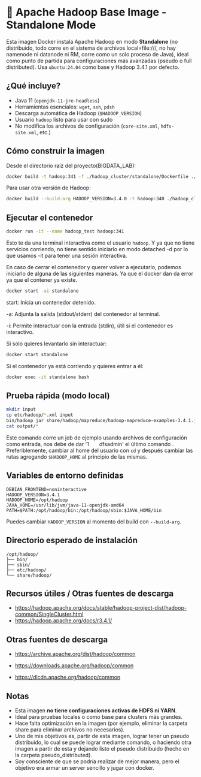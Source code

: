 # 🐘 Apache Hadoop Base Image - Standalone Mode

Esta imagen Docker instala Apache Hadoop en modo **Standalone** (no distribuido, todo corre en el sistema de archivos local=file:///, no hay namenode ni datanode ni RM, corre como un solo proceso de Java), ideal como punto de partida para configuraciones más avanzadas (pseudo o full distributed). Usa `ubuntu:24.04` como base y Hadoop 3.4.1 por defecto.

## ¿Qué incluye?

- Java 11 (`openjdk-11-jre-headless`)
- Herramientas esenciales: `wget`, `ssh`, `pdsh`
- Descarga automática de Hadoop (`$HADOOP_VERSION`)
- Usuario `hadoop` listo para usar con sudo
- No modifica los archivos de configuración (`core-site.xml`, `hdfs-site.xml`, etc.)

## Cómo construir la imagen

Desde el directorio raíz del proyecto(BIGDATA_LAB):

```bash
docker build -t hadoop:341 -f ./hadoop_cluster/standalone/Dockerfile ./hadoop_cluster/standalone
```

Para usar otra versión de Hadoop:

```bash
docker build --build-arg HADOOP_VERSION=3.4.0 -t hadoop:340 ./hadoop_cluster/standalone
```

## Ejecutar el contenedor

```bash
docker run -it --name hadoop_test hadoop:341
```

Esto te da una terminal interactiva como el usuario `hadoop`. Y ya que no tiene servicios corriendo, no tiene sentido iniciarlo en modo detached -d por lo que usamos -it para tener una sesión interactiva.

En caso de cerrar el contenedor y querer volver a ejecutarlo, podemos iniciarlo de alguna de las siguientes maneras. Ya que el docker dan da error ya que el contener ya existe.

```bash
docker start -ai standalone
```

start: Inicia un contenedor detenido.

-a: Adjunta la salida (stdout/stderr) del contenedor al terminal.

-i: Permite interactuar con la entrada (stdin), útil si el contenedor es interactivo.

Si solo quieres levantarlo sin interactuar:

```bash
docker start standalone
```

Si el contenedor ya está corriendo y quieres entrar a él:

```bash
docker exec -it standalone bash
```

## Prueba rápida (modo local)

```bash
mkdir input
cp etc/hadoop/*.xml input
bin/hadoop jar share/hadoop/mapreduce/hadoop-mapreduce-examples-3.4.1.jar grep input output 'dfs[a-z.]+'
cat output/*
```

Este comando corre un job de ejemplo usando archivos de configuración como entrada, nos debe de dar '1       dfsadmin' el último comando . Preferiblemente, cambiar al home del usuario con `cd` y después cambiar las rutas agregando `$HADOOP_HOME` al principio de las mismas.

## Variables de entorno definidas

```
DEBIAN_FRONTEND=noninteractive
HADOOP_VERSION=3.4.1
HADOOP_HOME=/opt/hadoop
JAVA_HOME=/usr/lib/jvm/java-11-openjdk-amd64
PATH=$PATH:/opt/hadoop/bin:/opt/hadoop/sbin:$JAVA_HOME/bin
```

Puedes cambiar `HADOOP_VERSION` al momento del build con `--build-arg`.

## Directorio esperado de instalación

```
/opt/hadoop/
├── bin/
├── sbin/
├── etc/hadoop/
└── share/hadoop/
```

## Recursos útiles / Otras fuentes de descarga

- https://hadoop.apache.org/docs/stable/hadoop-project-dist/hadoop-common/SingleCluster.html
- https://hadoop.apache.org/docs/r3.4.1/

## Otras fuentes de descarga

- https://archive.apache.org/dist/hadoop/common

- https://downloads.apache.org/hadoop/common

- https://dlcdn.apache.org/hadoop/common

## Notas

- Esta imagen **no tiene configuraciones activas de HDFS ni YARN**.
- Ideal para pruebas locales o como base para clusters más grandes.
- Hace falta optimización en la imagen (por ejemplo, eliminar la carpeta share para eliminar archivos no necesarios).
- Uno de mis objetivos es, partir de esta imagen, lograr tener un pseudo distribuido, lo cual se puede lograr mediante comando, o haciendo otra imagen a partir de esta y dejando listo el pseudo distribuido (hecho en la carpeta pseudo_distributed).
- Soy consciente de que se podría realizar de mejor manera, pero el objetivo era armar un server sencillo y jugar con docker.
